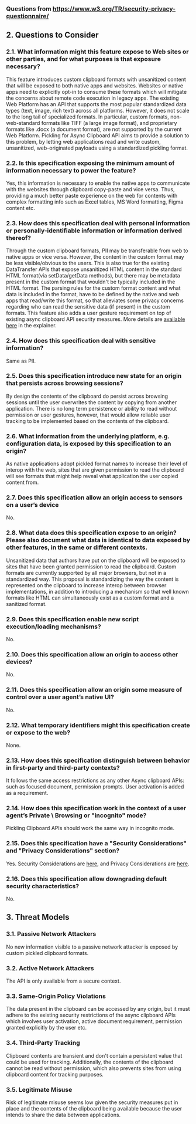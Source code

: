 ### Questions from https://www.w3.org/TR/security-privacy-questionnaire/

## 2. Questions to Consider

### 2.1. What information might this feature expose to Web sites or other parties, and for what purposes is that exposure necessary?

This feature introduces custom clipboard formats with unsanitized content that will be exposed to both native apps and websites. Websites or native apps need to explicitly opt-in to consume these formats which will mitigate the concerns about remote code execution in legacy apps. The existing Web Platform has an API that supports the most popular standardized data types (text, image, rich text) across all platforms. However, it does not scale to the long tail of specialized formats. In particular, custom formats, non-web-standard formats like TIFF (a large image format), and proprietary formats like .docx (a document format), are not supported by the current Web Platform. Pickling for Async Clipboard API aims to provide a solution to this problem, by letting web applications read and write custom, unsanitized, web-originated payloads using a standardized pickling format.

### 2.2. Is this specification exposing the minimum amount of information necessary to power the feature?

Yes, this information is necessary to enable the native apps to communicate with the websites through clipboard copy-paste and vice versa. Thus, providing a much better paste experience on the web for contents with complex formatting info such as Excel tables, MS Word formatting, Figma content etc.

### 2.3. How does this specification deal with personal information or personally-identifiable information or information derived thereof?

Through the custom clipboard formats, PII may be transferable from web to native apps or vice versa. However, the content in the custom format may be less visible/obvious to the users. This is also true for the existing DataTransfer APIs that expose unsanitized HTML content in the standard HTML format(via setData/getData methods), but there may be metadata present in the custom format that wouldn't be typically included in the HTML format. The parsing rules for the custom format content and what data is included in the format, have to be defined by the native and web apps that read/write this format, so that alleviates some privacy concerns regarding who can read the sensitive data (if present) in the custom formats.
This feature also adds a user gesture requirement on top of existing async clipboard API security measures.  More details are [available here](https://github.com/w3c/editing/blob/gh-pages/docs/clipboard-pickling/explainer.md#user-gesture-requirement) in the explainer.

### 2.4. How does this specification deal with sensitive information?

Same as PII.

### 2.5. Does this specification introduce new state for an origin that persists across browsing sessions?

By design the contents of the clipboard do persist across browsing sessions until the user overwrites the content by copying from another application.  There is no long term persistence or ability to read without permission or user gestures, however, that would allow reliable user tracking to be implemented based on the contents of the clipboard.

### 2.6. What information from the underlying platform, e.g. configuration data, is exposed by this specification to an origin?

As native applications adopt pickled format names to increase their level of interop with the web, sites that are given permission to read the clipboard will see formats that might help reveal what application the user copied content from.

### 2.7. Does this specification allow an origin access to sensors on a user’s device

No.

### 2.8. What data does this specification expose to an origin? Please also document what data is identical to data exposed by other features, in the same or different contexts.

Unsanitized data that authors have put on the clipboard will be exposed to sites that have been granted permission to read the clipboard. 
Custom formats are currently supported by all major browsers, but not in a standardized way.  This proposal is standardizing the way the content is represented on the clipboard to increase interop between browser implementations, in addition to introducing a mechanism so that well known formats like HTML can simultaneously exist as a custom format and a sanitized format.

### 2.9. Does this specification enable new script execution/loading mechanisms?

No.

### 2.10. Does this specification allow an origin to access other devices?

No.

### 2.11. Does this specification allow an origin some measure of control over a user agent’s native UI?

No.

### 2.12. What temporary identifiers might this specification create or expose to the web?

None.

### 2.13. How does this specification distinguish between behavior in first-party and third-party contexts?

It follows the same access restrictions as any other Async clipboard APIs: such as focused document, permission prompts. User activation is added as a requirement.

### 2.14. How does this specification work in the context of a user agent’s Private \ Browsing or "incognito" mode?

Pickling Clipboard APIs should work the same way in incognito mode.

### 2.15. Does this specification have a "Security Considerations" and "Privacy Considerations" section?

Yes. Security Considerations are [here](https://www.w3.org/TR/clipboard-apis/#security), and Privacy Considerations are [here](https://www.w3.org/TR/clipboard-apis/#privacy).

### 2.16. Does this specification allow downgrading default security characteristics?

No.

## 3. Threat Models

### 3.1. Passive Network Attackers

No new information visible to a passive network attacker is exposed by custom pickled clipboard formats.

### 3.2. Active Network Attackers

The API is only available from a secure context.

### 3.3. Same-Origin Policy Violations

The data present in the clipboard can be accessed by any origin, but it must adhere to the existing security restrictions of the async clipboard APIs which involves user activation, active document requirement, permission granted explicitly by the user etc.

### 3.4. Third-Party Tracking

Clipboard contents are transient and don't contain a persistent value that could be used for tracking.  Additionally, the contents of the clipboard cannot be read without permission, which also prevents sites from using clipboard content for tracking purposes.

### 3.5. Legitimate Misuse

Risk of legitimate misuse seems low given the security measures put in place and the contents of the clipboard being available because the user intends to share the data between applications.